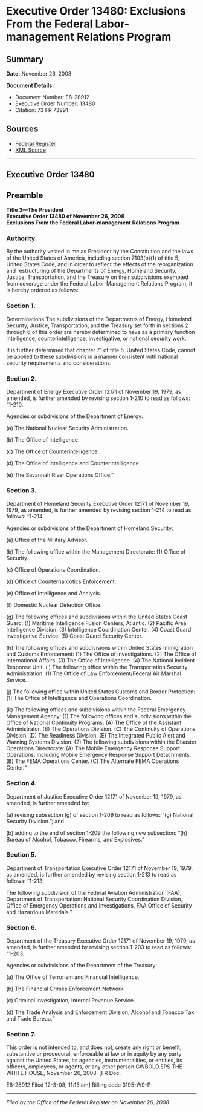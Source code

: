 # Executive Order 13480: Exclusions From the Federal Labor-management Relations Program

## Summary

**Date:** November 26, 2008

**Document Details:**
- Document Number: E8-28912
- Executive Order Number: 13480
- Citation: 73 FR 73991

## Sources
- [Federal Register](https://www.federalregister.gov/documents/2008/12/04/E8-28912/exclusions-from-the-federal-labor-management-relations-program)
- [XML Source](https://www.federalregister.gov/documents/full_text/xml/2008/12/04/E8-28912.xml)

---

## Executive Order 13480

## Preamble

**Title 3—The President**  
**Executive Order 13480 of November 26, 2008**  
**Exclusions From the Federal Labor-management Relations Program**

### Authority

By the authority vested in me as President by the Constitution and the laws of the United States of America, including section 7103(b)(1) of title 5, United States Code, and in order to reflect the effects of the reorganization and restructuring of the Departments of Energy, Homeland Security, Justice, Transportation, and the Treasury on their subdivisions exempted from coverage under the Federal Labor-Management Relations Program, it is hereby ordered as follows:
### Section 1.

Determinations
The subdivisions of the Departments of Energy, Homeland Security, Justice, Transportation, and the Treasury set forth in sections 2 through 6 of this order are hereby determined to have as a primary function intelligence, counterintelligence, investigative, or national security work.

It is further determined that chapter 71 of title 5, United States Code, cannot be applied to these subdivisions in a manner consistent with national security requirements and considerations.
### Section 2.

Department of Energy
Executive Order 12171 of November 19, 1979, as amended, is further amended by revising section 1-210 to read as follows:
“1-210.

Agencies or subdivisions of the Department of Energy:

(a) The National Nuclear Security Administration.

(b) The Office of Intelligence.

(c) The Office of Counterintelligence.

(d) The Office of Intelligence and Counterintelligence.

(e) The Savannah River Operations Office.”
### Section 3.

Department of Homeland Security
Executive Order 12171 of November 19, 1979, as amended, is further amended by revising section 1-214 to read as follows:
“1-214.

Agencies or subdivisions of the Department of Homeland Security:

(a) Office of the Military Advisor.

(b) The following office within the Management Directorate:
    (1) Office of Security.

(c) Office of Operations Coordination.

(d) Office of Counternarcotics Enforcement.

(e) Office of Intelligence and Analysis.

(f) Domestic Nuclear Detection Office.

(g) The following offices and subdivisions within the United States Coast Guard:
    (1) Maritime Intelligence Fusion Centers, Atlantic.
    (2) Pacific Area Intelligence Division.
    (3) Intelligence Coordination Center.
    (4) Coast Guard Investigative Service.
    (5) Coast Guard Security Center.

(h) The following offices and subdivisions within United States Immigration and Customs Enforcement:
    (1) The Office of Investigations.
    (2) The Office of International Affairs.
    (3) The Office of Intelligence.
    (4) The National Incident Response Unit.
    (i) The following office within the Transportation Security Administration:
    (1) The Office of Law Enforcement/Federal Air Marshal Service.

(j) The following office within United States Customs and Border Protection:
    (1) The Office of Intelligence and Operations Coordination.

(k) The following offices and subdivisions within the Federal Emergency Management Agency:
    (1) The following offices and subdivisions within the Office of National Continuity Programs:
(A)  The Office of the Assistant Administrator.
(B)  The Operations Division.
(C)  The Continuity of Operations Division.
(D)  The Readiness Division.
(E)  The Integrated Public Alert and Warning Systems Division.
    (2) The following subdivisions within the Disaster Operations Directorate:
(A)  The Mobile Emergency Response Support Operations, including Mobile Emergency Response Support Detachments.
(B)  The FEMA Operations Center.
(C)  The Alternate FEMA Operations Center.“
### Section 4.

Department of Justice
Executive Order 12171 of November 19, 1979, as amended, is further amended by:

(a) revising subsection (g) of section 1-209 to read as follows:
“(g) National Security Division.”; and

(b) adding to the end of section 1-209 the following new subsection:
“(h) Bureau of Alcohol, Tobacco, Firearms, and Explosives.”
### Section 5.

Department of Transportation
Executive Order 12171 of November 19, 1979, as amended, is further amended by revising section 1-213 to read as follows:
“1-213.

The following subdivision of the Federal Aviation Administration (FAA), Department of Transportation:  National Security Coordination Division, Office of Emergency Operations and Investigations, FAA Office of Security and Hazardous Materials.”
### Section 6.

Department of the Treasury
Executive Order 12171 of November 19, 1979, as amended, is further amended by revising section 1-203 to read as follows:
“1-203.

Agencies or subdivisions of the Department of the Treasury:

(a) The Office of Terrorism and Financial Intelligence.

(b) The Financial Crimes Enforcement Network.

(c) Criminal Investigation, Internal Revenue Service.

(d) The Trade Analysis and Enforcement Division, Alcohol and Tobacco Tax and Trade Bureau.“
### Section 7.

This order is not intended to, and does not, create any right or benefit, substantive or procedural, enforceable at law or in equity by any party against the United States, its agencies, instrumentalities, or entities, its officers, employees, or agents, or any other person
GWBOLD.EPS
THE WHITE HOUSE,
November 26, 2008.
[FR Doc.

E8-28912
Filed 12-3-08; 11:15 am]
Billing code 3195-W9-P

---

*Filed by the Office of the Federal Register on November 26, 2008*
